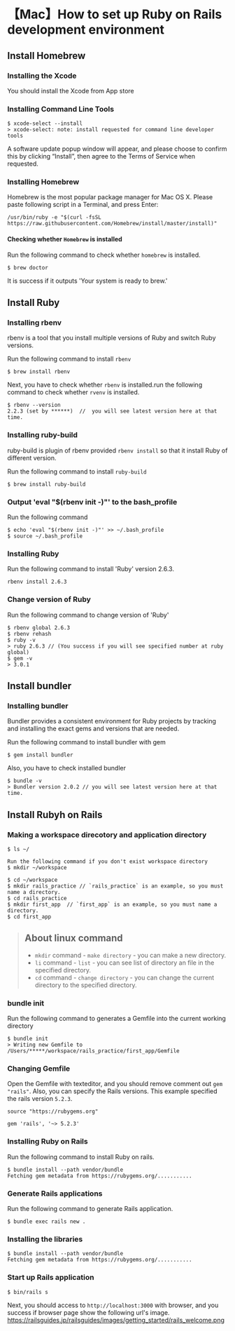 # 【Mac】How to set up Ruby on Rails development environment

## Install Homebrew
### Installing the Xcode
You should install the Xcode from App store

### Installing Command Line Tools
```:Terminal
$ xcode-select --install
> xcode-select: note: install requested for command line developer tools
```
A software update popup window will appear, and please choose to confirm this by clicking “Install”, then agree to the Terms of Service when requested.

### Installing Homebrew
Homebrew is the most popular package manager for Mac OS X.
Please paste following script in a Terminal, and press Enter:
``` :Terminal
/usr/bin/ruby -e "$(curl -fsSL https://raw.githubusercontent.com/Homebrew/install/master/install)"
```

#### Checking whether `Homebrew` is installed
Run the following command to check whether `homebrew` is installed.
``` :Terminal
$ brew doctor
```
It is success if it outputs 'Your system is ready to brew.'


## Install Ruby
### Installing rbenv
rbenv is a tool that you install multiple versions of Ruby and switch Ruby versions.

Run the following command to install `rbenv`
``` :Terminal
$ brew install rbenv
```
Next, you have to check whether `rbenv` is installed.run the following command to check whether `rvenv` is installed.
``` :Terminal
$ rbenv --version
2.2.3 (set by ******)  //  you will see latest version here at that time.
```

### Installing ruby-build
ruby-build is plugin of rbenv provided `rbenv install` so that it install Ruby of different version.

Run the following command to install `ruby-build`
``` :Terminal
$ brew install ruby-build
```

### Output 'eval "$(rbenv init -)"' to the bash_profile
Run the following command
``` :Terminal
$ echo 'eval "$(rbenv init -)"' >> ~/.bash_profile
$ source ~/.bash_profile
```

### Installing Ruby
Run the following command to install 'Ruby' version 2.6.3.
``` :Terminal
rbenv install 2.6.3
```

### Change version of Ruby
Run the following command to change version of 'Ruby'
``` :Terminal
$ rbenv global 2.6.3
$ rbenv rehash
$ ruby -v
> ruby 2.6.3 // (You success if you will see specified number at ruby global)
$ gem -v
> 3.0.1
```

## Install bundler
### Installing bundler
Bundler provides a consistent environment for Ruby projects by tracking and installing the exact gems and versions that are needed.

Run the following command to install bundler with gem
``` :Terminal
$ gem install bundler
```

Also, you have to check installed bundler
``` :Terminal
$ bundle -v
> Bundler version 2.0.2 // you will see latest version here at that time.
```

## Install Rubyh on Rails
### Making a workspace direcotory and application directory
``` :Terminal
$ ls ~/

Run the following command if you don't exist workspace directory
$ mkdir ~/workspace

$ cd ~/workspace
$ mkdir rails_practice // `rails_practice` is an example, so you must name a directory. 
$ cd rails_practice 
$ mkdir first_app  // `first_app` is an example, so you must name a directory.
$ cd first_app
```
> ## About linux command
> * `mkdir` command - `make directory` -  you can make a new directory.
> * `li` command -  `list` - you can see list of directory an file in the specified directory.
> * `cd` command -  `change directory` - you can change the current directory to the specified directory.

### bundle init
Run the following command to generates a Gemfile into the current working directory
``` :Terminal
$ bundle init
> Writing new Gemfile to /Users/*****/workspace/rails_practice/first_app/Gemfile
```

### Changing Gemfile
Open the Gemfile with texteditor, and you should remove comment out `gem "rails"`. Also, you can specify the Rails versions.
This example specified the rails version `5.2.3`.
``` :Gemfile
source "https://rubygems.org"

gem 'rails', '~> 5.2.3'
```

### Installing Ruby on Rails
Run the following command to install Ruby on rails.
``` :Terminal
$ bundle install --path vendor/bundle
Fetching gem metadata from https://rubygems.org/...........
```

###  Generate Rails applications
Run the following command to generate Rails application.
``` :Terminal
$ bundle exec rails new .

```

### Installing the libraries
``` :Terminal
$ bundle install --path vendor/bundle
Fetching gem metadata from https://rubygems.org/...........
```

### Start up Rails application
``` :Terminal
$ bin/rails s
```
Next, you should access to `http://localhost:3000` with browser, and 
you success if browser page show the following url's image.
https://railsguides.jp/railsguides/images/getting_started/rails_welcome.png

